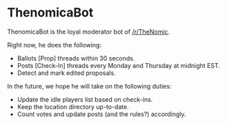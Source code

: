 ThenomicaBot
============

ThenomicaBot is the loyal moderator bot of [/r/TheNomic](http://www.reddit.com/r/TheNomic).

Right now, he does the following:

* Ballots [Prop] threads within 30 seconds.
* Posts [Check-In] threads every Monday and Thursday at midnight EST.
* Detect and mark edited proposals.

In the future, we hope he will take on the following duties:

* Update the idle players list based on check-ins.
* Keep the location directory up-to-date.
* Count votes and update posts (and the rules?) accordingly.

